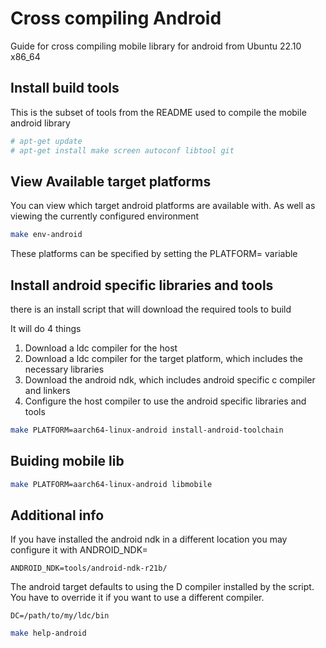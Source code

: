 # Cross compiling Android 

Guide for cross compiling mobile library for android from Ubuntu 22.10 x86_64

## Install build tools
This is the subset of tools from the README used to compile the mobile android library

```sh
# apt-get update
# apt-get install make screen autoconf libtool git
```

## View Available target platforms

You can view which target android platforms are available with. 
As well as viewing the currently configured environment

```sh
make env-android
```

These platforms can be specified by setting the PLATFORM= variable


## Install android specific libraries and tools
there is an install script that will download the required tools to build

It will do 4 things
1. Download a ldc compiler for the host
2. Download a ldc compiler for the target platform, which includes the necessary libraries
3. Download the android ndk, which includes android specific c compiler and linkers
4. Configure the host compiler to use the android specific libraries and tools

```sh
make PLATFORM=aarch64-linux-android install-android-toolchain
```

## Buiding mobile lib

```sh
make PLATFORM=aarch64-linux-android libmobile
```


## Additional info
If you have installed the android ndk in a different location you may configure it with ANDROID_NDK=

```
ANDROID_NDK=tools/android-ndk-r21b/
```

The android target defaults to using the D compiler installed by the script.  
You have to override it if you want to use a different compiler.

```
DC=/path/to/my/ldc/bin
```

```sh
make help-android
```
